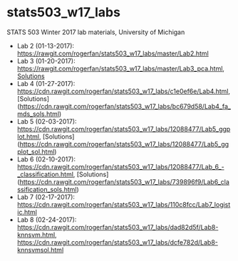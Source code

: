 # stats503_w17_labs
STATS 503 Winter 2017 lab materials, University of Michigan

* Lab 2 (01-13-2017): https://rawgit.com/rogerfan/stats503_w17_labs/master/Lab2.html
* Lab 3 (01-20-2017): https://rawgit.com/rogerfan/stats503_w17_labs/master/Lab3_pca.html, [Solutions](https://rawgit.com/rogerfan/stats503_w17_labs/master/Lab3_pca_sol.html)
* Lab 4 (01-27-2017): https://cdn.rawgit.com/rogerfan/stats503_w17_labs/c1e0ef6e/Lab4.html, [Solutions] (https://cdn.rawgit.com/rogerfan/stats503_w17_labs/bc679d58/Lab4_fa_mds_sols.html)
* Lab 5 (02-03-2017): https://cdn.rawgit.com/rogerfan/stats503_w17_labs/12088477/Lab5_ggplot.html, [Solutions] (https://cdn.rawgit.com/rogerfan/stats503_w17_labs/12088477/Lab5_ggplot_sol.html)
* Lab 6 (02-10-2017): https://cdn.rawgit.com/rogerfan/stats503_w17_labs/12088477/Lab_6_-_classification.html, [Solutions] (https://cdn.rawgit.com/rogerfan/stats503_w17_labs/739896f9/Lab6_classification_sols.html)
* Lab 7 (02-17-2017): https://cdn.rawgit.com/rogerfan/stats503_w17_labs/110c8fcc/Lab7_logistic.html
* Lab 8 (02-24-2017): https://cdn.rawgit.com/rogerfan/stats503_w17_labs/dad82d5f/Lab8-knnsvm.html, https://cdn.rawgit.com/rogerfan/stats503_w17_labs/dcfe782d/Lab8-knnsvmsol.html
